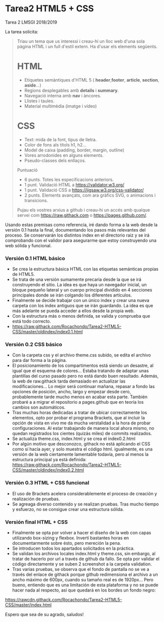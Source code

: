 # Tarea2 HTML5 + CSS
Tarea 2 LMSGI 2018/2019

La tarea solicita:

> Triau un tema que us interessi i creau-hi un lloc web d'una sola pàgina HTML i un full d'estil extern. Ha d'usar els elements següents.
> 
> # HTML
> 
> - Etiquetes semàntiques d'HTML 5 ( **header**,**footer**, **article**, **section**, **aside**...)
> - Regions desplegables amb **details** i **summary**.
> - Navegació interna amb **nav** i àncores. 
> - Llistes i taules.
> - Material multimèdia (imatge i vídeo)
> 
> # CSS
> 
> - Text: mida de la font, tipus de lletra.
> - Color de fons als títols h1, h2...
> - Model de caixa (padding, border, margin, outline)
> - Vores arrodonides en alguns elements.
> - Pseudo-classes dels enllaços.
> 
> Puntuació
> 
> - 6 punts. Totes les especificacions anteriors.
> - 1 punt. Validació HTML a https://validator.w3.org/
> - 1 punt. Validació CSS a https://jigsaw.w3.org/css-validator/
> - 2 punts. Elements avançats, com ara gràfics SVG, <canvas> o animacions i transicions.
> 
> Pujau els vostres arxius a github i creau-hi un accés amb qualque servei com https://raw.githack.com o  https://pages.github.com/.

Usando estas premisas como referencia, iré dando forma a la web desde la versión 0.1 hasta la final, documentando los pasos más relevantes del proceso. Se conservarán los distintos index en el directorio raiz y se irá comprobando con el validor para asegurarme que estoy construyendo una web sólida y funcional.


### Versión 0.1 HTML básico

- Se crea la estructura básica HTML con las etiquetas semánticas propias de HTML5.
- Se trata de una versión sumamente precaria desde la que se irá construyendo el sitio. La idea es que haya un navegador inicial, un bloque pequeño lateral y un cuerpo principal dividido en 4 secciones principales donde se irán colgando los diferentes artículos.
- Finalmente se decide trabajar con un único index y crear una nueva carpeta con los index antiguos que se irán guardando. La idea es que más adelante se pueda acceder a ellos desde la propia web.
- Con la estructura más o menos definida, se valida y comprueba que está todo correcto.
- https://raw.githack.com/Rocachondo/Tarea2-HTML5-CSS/master/oldindex/index0.1.html


### Versión 0.2 CSS básico

- Con la carpeta css y el archivo theme.css subido, se edita el archivo para dar forma a la página.
- El posicionamiento de los compartimentos está siendo un desastre, al igual que el esquema de colores... Estaba tratando de adaptar unas plantillas del curso pasado pero no está dando buen resultado. Además, la web de raw.githack tarda demasiado en actualizar las modificaciones... Lo mejor será continuar mañana, repasar a fondo las opciones de posición, ancho, largo y empezar desde cero, probablemente tarde mucho menos en acabar esta parte. También probaré a a migrar el repositorio a pages.github que en teoría los cambios son automáticos. 
- Tras muchas horas dedicadas a tratar de ubicar correctamente los elementos, opto por probar el programa Brackets, que al incluir la opción de vista en vivo me da mucha verstalidad a la hora de probar configuraciones. Al estar trabajando de manera local ahora mismo, no quedan registrados los cientes (quizás miles) de commits realizados.
- Se actualiza theme.css, index.html y se crea el index0.2.html
- Por algún motivo que desconozco, githack no está aplicando el CSS como sí hacía ayer, y solo muestra el código html. igualmente, es una versión de la web ciertamente lamentable todavía, pero al menos la estructura principal ya está definida:
https://raw.githack.com/Rocachondo/Tarea2-HTML5-CSS/master/oldindex/index0.2.html

### Versión 0.3 HTML + CSS funcional

- El uso de Brackets acelera considerablemente el proceso de creación y realización de pruebas.
- Se agreaga diverso contenido y se realizan pruebas. Tras mucho tiempo y esfuerzo, no se consigue crear una estructura sólida.


### Versión final HTML + CSS

- Finalmente se opta por volver a hacer el diseño de la web con capas utilizando box-sizing y flexbox. Invertí bastantes horas en documentarmente sobre ésto, pero mereción la pena.
- Se introducen todos los apartados solicitados en la práctica.
- Se validan los archivos locales index.html y theme.css, sin embargo, al tratar de hacerlo por url a través de github da fallo. Se opta por validar el código directamente y se suben 2 screenshot a la carpeta validation.
- Tras varias pruebas, se observa que el fondo de pantalla no se ve a través del enlace de githack porque github redimensiona el archivo a un ancho máximo de 600px, cuando su tamaño real es de 1920px... Pero bueno, entiendo que es una limitación de esta plataforma y no se puede hacer nada al respecto, así que quedará en los bordes un fondo negro:

https://rawcdn.githack.com/Rocachondo/Tarea2-HTML5-CSS/master/index.html

Espero que sea de su agrado, saludos!
